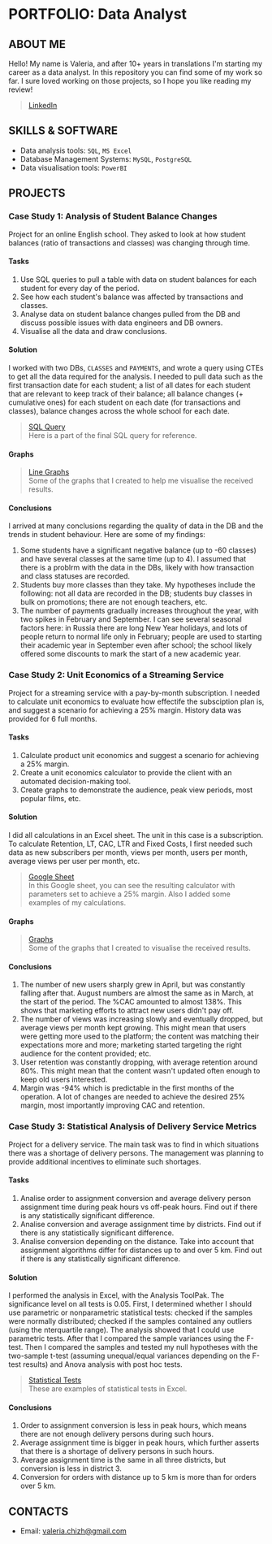 # PORTFOLIO: Data Analyst

## ABOUT ME
Hello! My name is Valeria, and after 10+ years in translations I'm starting my career as a data analyst. In this repository you can find some of my work so far. 
I sure loved working on those projects, so I hope you like reading my review!
> <a href="https://www.linkedin.com/in/valeria-dzhukich/">LinkedIn</a>


## SKILLS & SOFTWARE
- Data analysis tools: `SQL`, `MS Excel`
- Database Management Systems: `MySQL`, `PostgreSQL`
- Data visualisation tools: `PowerBI`

## PROJECTS
### Case Study 1: Analysis of Student Balance Changes
Project for an online English school. They asked to look at how student balances (ratio of transactions and classes) was changing through time. 

#### Tasks
1. Use SQL queries to pull a table with data on student balances for each student for every day of the period.
2. See how each student's balance was affected by transactions and classes.
3. Analyse data on student balance changes pulled from the DB and discuss possible issues with data engineers and DB owners.
4. Visualise all the data and draw conclusions.

#### Solution
I worked with two DBs, `CLASSES` and `PAYMENTS`, and wrote a query using CTEs to get all the data required for the analysis. I needed to pull data such as the first transaction date for each student; a list of all dates for each student that are relevant to keep track of their balance; all balance changes (+ cumulative ones) for each student on each date (for transactions and classes), balance changes across the whole school for each date.

> <a href="https://github.com/Melifarro19/Valeria-Dzhukich-Portfolio/blob/main/Case%20Study%201/SQL%20Query">SQL Query</a>
<br> Here is a part of the final SQL query for reference.

#### Graphs
> <a href="https://github.com/Melifarro19/Valeria-Dzhukich-Portfolio/blob/main/Case%20Study%201/Visuals.md">Line Graphs</a>
<br> Some of the graphs that I created to help me visualise the received results.

#### Conclusions
I arrived at many conclusions regarding the quality of data in the DB and the trends in student behaviour. Here are some of my findings:
1. Some students have a significant negative balance (up to -60 classes) and have several classes at the same time (up to 4). I assumed that there is a problrm with the data in the DBs, likely with how transaction and class statuses are recorded.
2. Students buy more classes than they take. My hypotheses include the following: not all data are recorded in the DB; students buy classes in bulk on promotions; there are not enough teachers, etc.
3. The number of payments gradually increases throughout the year, with two spikes in February and September. I can see several seasonal factors here: in Russia there are long New Year holidays, and lots of people return to normal life only in February; people are used to starting their academic year in September even after school; the school likely offered some discounts to mark the start of a new academic year.   

### Case Study 2: Unit Economics of a Streaming Service
Project for a streaming service with a pay-by-month subscription. I needed to calculate unit economics to evaluate how effectife the subsciption plan is, and suggest a scenario for achieving a 25% margin. History data was provided for 6 full months.

#### Tasks
1. Calculate product unit economics and suggest a scenario for achieving a 25% margin.
2. Create a unit economics calculator to provide the client with an automated decision-making tool.
3. Create graphs to demonstrate the audience, peak view periods, most popular films, etc.

#### Solution
I did all calculations in an Excel sheet. The unit in this case is a subscription. To calculate Retention, LT, CAC, LTR and Fixed Costs, I first needed such data as new subscribers per month, views per month, users per month, average views per user per month, etc. 

> <a href="https://docs.google.com/spreadsheets/d/1WqN5jC5k0IOt-P_XJnigEdkmnp7CBXFE1T0B7rJsS2I/edit?usp=sharing">Google Sheet</a>
<br> In this Google sheet, you can see the resulting calculator with parameters set to achieve a 25% margin. Also I added some examples of my calculations.

#### Graphs
> <a href="https://github.com/Melifarro19/Valeria-Dzhukich-Portfolio/blob/main/Case%20Study%202/Visuals.md">Graphs</a>
<br> Some of the graphs that I created to visualise the received results.

#### Conclusions
1. The number of new users sharply grew in April, but was constantly falling after that. August numbers are almost the same as in March, at the start of the period. The %CAC amounted to almost 138%. This shows that marketing efforts to attract new users didn't pay off.
2. The number of views was increasing slowly and eventually dropped, but average views per month kept growing. This might mean that users were getting more used to the platform; the content was matching their expectations more and more; marketing started targeting the right audience for the content provided; etc.
3. User retention was constantly dropping, with average retention around 80%. This might mean that the content wasn't updated often enough to keep old users interested.
4. Margin was -94% which is predictable in the first months of the operation. A lot of changes are needed to achieve the desired 25% margin, most importantly improving CAC and retention. 

### Case Study 3: Statistical Analysis of Delivery Service Metrics
Project for a delivery service. The main task was to find in which situations there was a shortage of delivery persons. The management was planning to provide additional incentives to eliminate such shortages.   

#### Tasks
1. Analise order to assignment conversion and average delivery person assignment time during peak hours vs off-peak hours. Find out if there is any statistically significant difference.
2. Analise conversion and average assignment time by districts. Find out if there is any statistically significant difference.
3. Analise conversion depending on the distance. Take into account that assignment algorithms differ for distances up to and over 5 km. Find out if there is any statistically significant difference.

#### Solution
I performed the analysis in Excel, with the Analysis ToolPak. The significance level on all tests is 0.05. First, I determined whether I should use parametric or nonparametric statistical tests: checked if the samples were normally distributed; checked if the samples contained any outliers (using the nterquartile range). The analysis showed that I could use parametric tests. After that I compared the sample variances using the F-test. Then I compared the samples and tested my null hypotheses with the two-sample t-test (assuming unequal/equal variances depending on the F-test results) and Anova analysis with post hoc tests.

> <a href="https://github.com/Melifarro19/Valeria-Dzhukich-Portfolio/blob/main/Case%20Study%203/Visuals.md">Statistical Tests</a>
<br> These are examples of statistical tests in Excel.

#### Conclusions
1. Order to assignment conversion is less in peak hours, which means there are not enough delivery persons during such hours.
2. Average assignment time is bigger in peak hours, which further asserts that there is a shortage of delivery persons in such hours.
3. Average assignment time is the same in all three districts, but conversion is less in district 3.
4. Conversion for orders with distance up to 5 km is more than for orders over 5 km.

## CONTACTS
- Email: valeria.chizh@gmail.com
